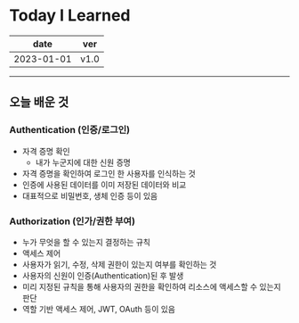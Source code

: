 # Today I Learned

| date       | ver  |
| ---------- | ---- |
| 2023-01-01 | v1.0 |

---

## 오늘 배운 것

### Authentication (인증/로그인)

- 자격 증명 확인
  - 내가 누군지에 대한 신원 증명
- 자격 증명을 확인하여 로그인 한 사용자를 인식하는 것
- 인증에 사용된 데이터를 이미 저장된 데이터와 비교
- 대표적으로 비밀번호, 생체 인증 등이 있음

### Authorization (인가/권한 부여)

- 누가 무엇을 할 수 있는지 결정하는 규칙
- 액세스 제어
- 사용자가 읽기, 수정, 삭제 권한이 있는지 여부를 확인하는 것
- 사용자의 신원이 인증(Authentication)된 후 발생
- 미리 지정된 규칙을 통해 사용자의 권한을 확인하여 리소스에 액세스할 수 있는지 판단
- 역할 기반 액세스 제어, JWT, OAuth 등이 있음
